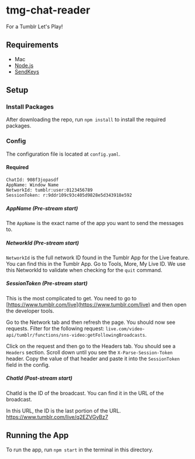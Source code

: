 # tmg-chat-reader
For a Tumblr Let's Play!

## Requirements
* Mac
* [Node.js](https://nodejs.org/en/)
* [SendKeys](https://github.com/socsieng/sendkeys)

## Setup

### Install Packages

After downloading the repo, run `npm install` to install the required packages.

### Config

The configuration file is located at `config.yaml`.

#### Required

```
ChatId: 908f3jopasdf
AppName: Window Name
NetworkId: tumblr:user:0123456789
SessionToken: r:9ddr109c93c405d9828e5d343918e592
```

##### AppName (Pre-stream start)
The `AppName` is the exact name of the app you want to send the messages to.

##### NetworkId (Pre-stream start)
`NetworkId` is the full network ID found in the Tumblr App for the Live feature. You can find this in the Tumblr App. Go to Tools, More, My Live ID. We use this NetworkId to validate when checking for the `quit` command.

##### SessionToken (Pre-stream start)
This is the most complicated to get. You need to go to [https://www.tumblr.com/live](https://www.tumblr.com/live) and then open the developer tools.

Go to the Network tab and then refresh the page. You should now see requests. Filter for the following request: `live.com/video-api/tumblr/functions/sns-video:getFollowingBroadcasts`.

Click on the request and then go to the Headers tab. You should see a `Headers` section. Scroll down until you see the `X-Parse-Session-Token` header. Copy the value of that header and paste it into the `SessionToken` field in the config.

##### ChatId (Post-stream start)
ChatId is the ID of the broadcast. You can find it in the URL of the broadcast.

In this URL, the ID is the last portion of the URL. https://www.tumblr.com/live/q2EZVGyBz7

## Running the App

To run the app, run `npm start` in the terminal in this directory.
